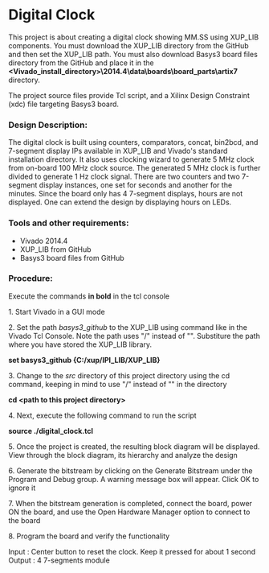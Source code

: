 # Digital Clock
This project is about creating a digital clock showing MM.SS using XUP_LIB components. You must download the XUP_LIB directory from the GitHub and then set the XUP_LIB path. You must also download Basys3 board files directory from the GitHub and place it in the **\<Vivado_install_directory>\2014.4\data\boards\board_parts\artix7** directory. 

The project source files provide Tcl script, and a Xilinx Design Constraint (xdc) file targeting Basys3 board.

### Design Description:
The digital clock is built using counters, comparators, concat, bin2bcd, and 7-segment display IPs available in XUP_LIB and Vivado's standard installation directory. It also uses clocking wizard to generate 5 MHz clock from on-board 100 MHz clock source. The generated 5 MHz clock is further divided to generate 1 Hz clock signal. There are two counters and two 7-segment display instances, one set for seconds and another for the minutes. Since the board only has 4 7-segment displays, hours are not displayed. One can extend the design by displaying hours on LEDs.

### Tools and other requirements:
* Vivado 2014.4
* XUP_LIB from GitHub
* Basys3 board files from GitHub
  
### Procedure:
Execute the commands **in bold** in the tcl console

1\. Start Vivado in a GUI mode

2\. Set the path *basys3_github* to the XUP_LIB using command like in the Vivado Tcl Console. Note the path uses "/" instead of "\". Substiture the path where you have stored the XUP_LIB library.

**set basys3_github {C:/xup/IPI_LIB/XUP_LIB}**

3\. Change to the *src* directory of this project directory using the cd command, keeping in mind to use "/" instead of "\" in the directory

**cd \<path to this project directory>**

4\. Next, execute the following command to run the script

**source ./digital_clock.tcl**

5\. Once the project is created, the resulting block diagram will be displayed. View through the block diagram, its hierarchy and analyze the design

6\. Generate the bitstream by clicking on the Generate Bitstream under the Program and Debug group. A warning message box will appear. Click OK to ignore it

7\. When the bitstream generation is completed, connect the board, power ON the board, and use the Open Hardware Manager option to connect to the board

8\. Program the board and verify the functionality

Input : Center button to reset the clock. Keep it pressed for about 1 second
Output : 4 7-segments module
